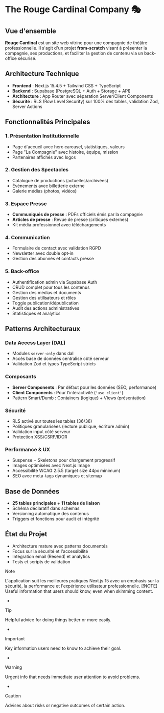 # The Rouge Cardinal Company 🎭

## Vue d'ensemble

**Rouge Cardinal** est un site web vitrine pour une compagnie de théâtre professionnelle. Il s'agit d'un projet **from-scratch** visant à présenter la compagnie, ses productions, et faciliter la gestion de contenu via un back-office sécurisé.

## Architecture Technique

- **Frontend** : Next.js 15.4.5 + Tailwind CSS + TypeScript
- **Backend** : Supabase (PostgreSQL + Auth + Storage + API)
- **Architecture** : App Router avec séparation Server/Client Components
- **Sécurité** : RLS (Row Level Security) sur 100% des tables, validation Zod, Server Actions

## Fonctionnalités Principales

### 1. Présentation Institutionnelle

- Page d'accueil avec hero carousel, statistiques, valeurs
- Page "La Compagnie" avec histoire, équipe, mission
- Partenaires affichés avec logos

### 2. Gestion des Spectacles

- Catalogue de productions (actuelles/archivées)
- Événements avec billetterie externe
- Galerie médias (photos, vidéos)

### 3. Espace Presse

- **Communiqués de presse** : PDFs officiels émis par la compagnie
- **Articles de presse** : Revue de presse (critiques externes)
- Kit média professionnel avec téléchargements

### 4. Communication

- Formulaire de contact avec validation RGPD
- Newsletter avec double opt-in
- Gestion des abonnés et contacts presse

### 5. Back-office

- Authentification admin via Supabase Auth
- CRUD complet pour tous les contenus
- Gestion des médias et documents
- Gestion des utilisateurs et rôles
- Toggle publication/dépublication
- Audit des actions administratives
- Statistiques et analytics

## Patterns Architecturaux

### Data Access Layer (DAL)

- Modules `server-only` dans dal
- Accès base de données centralisé côté serveur
- Validation Zod et types TypeScript stricts

### Composants

- **Server Components** : Par défaut pour les données (SEO, performance)
- **Client Components** : Pour l'interactivité (`'use client'`)
- Pattern Smart/Dumb : Containers (logique) + Views (présentation)

### Sécurité

- RLS activé sur toutes les tables (36/36)
- Politiques granularisées (lecture publique, écriture admin)
- Validation input côté serveur
- Protection XSS/CSRF/IDOR

### Performance & UX

- Suspense + Skeletons pour chargement progressif
- Images optimisées avec Next.js Image
- Accessibilité WCAG 2.5.5 (target size 44px minimum)
- SEO avec meta-tags dynamiques et sitemap

## Base de Données

- **25 tables principales** + **11 tables de liaison**
- Schéma déclaratif dans schemas
- Versioning automatique des contenus
- Triggers et fonctions pour audit et intégrité

## État du Projet

- Architecture mature avec patterns documentés
- Focus sur la sécurité et l'accessibilité
- Intégration email (Resend) et analytics
- Tests et scripts de validation

> [!NOTE]
> L'application suit les meilleures pratiques Next.js 15 avec un emphasis sur la sécurité, la performance et l'expérience utilisateur professionnelle.
> [!NOTE]
> Useful information that users should know, even when skimming content.

-

> [!TIP]
> Helpful advice for doing things better or more easily.

-

> [!IMPORTANT]
> Key information users need to know to achieve their goal.

-

> [!WARNING]
> Urgent info that needs immediate user attention to avoid problems.

-

> [!CAUTION]
> Advises about risks or negative outcomes of certain action.
